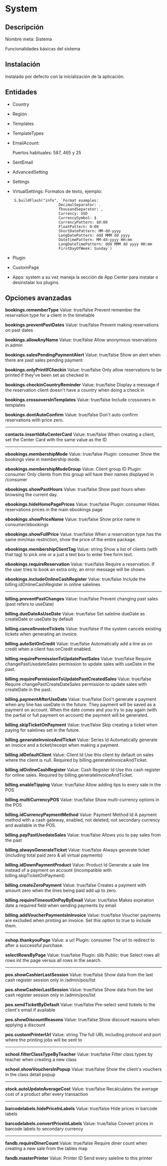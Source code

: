 # System

## Descripción
Nombre meta: Sistema

Funcionalidades básicas del sistema

## Instalación
Instalado por defecto con la inicialización de la aplicación.
## Entidades
* Country

* Región

* Templates

* TemplateTypes

* EmailAcount:

    Puertos habituales: 587, 465 y 25

* SentEmail

* AdvancedSetting

* Settings

* VirtualSettings:
    Formatos de texto, ejemplo:

```
    S.buildFlash("info", `Format examples:
                        DecimalSeparator: .
                        ThousandSeparator: ,
                        Currency: USD
                        CurrencySymbol: $
                        CurrencyPattern: $0:00
                        FloatPattern: 0:00
                        ShortDatePattern: MM-dd-yyyy
                        LongDatePattern: ddd MMM dd yyyy
                        DateTimePattern: MM-dd-yyyy HH:mm
                        LongDateTimePattern: ddd MMM dd yyyy HH:mm
                        FirstDayOfWeek: Sunday`)
```

* Plugin

* CustomPage

* Apps: system a su vez maneja la sección de App Center para instalar o desinstalar los plugins.

## Opciones avanzadas

**bookings.rememberType**
Value: true/false
Prevent remember the reservation type for a client in the timetable

**bookings.preventPastDates**
Value: true/false
Prevent making reservations on past dates

**bookings.allowAnyName**
Value: true/false
Allow anonymous reservations in admin

**bookings.salesPendingPaymentAlert**
Value: true/false
Show an alert when there are past sales pending payment

**bookings.onlyPrintIfCheckin**
Value: true/false
Only allow reservations to be printed if they've been set as checked in

**bookings.checkinCountryReminder**
Value: true/false
Display a message if the reservation client doesn't have a country when doing a check in

**bookings.crossoversInTemplates**
Value: true/false
Include crossovers in templates

**bookings.dontAutoConfirm**
Value: true/false
Don't auto confirm reservations with price zero.

-----

**contacts.insertIdAsCenterCard**
Value: true/false
When creating a client, set the Center Card with the same value as the ID

-----

**ebookings.membershipMode**
Value: true/false
Plugin: consumer
Show the bookings view in membership mode.

**ebookings.membershipModeGroup**
Value: Client group ID
Plugin: consumer
Only clients from this group will have their names displayed in /consumer

**ebookings.showPastHours**
Value: true/false
Show past hours when browsing the current day.

**ebookings.hideHomePagePrices**
Value: true/false
Plugin: consumer
Hides reservations prices in the main ebookings page

**ebookings.showPriceName**
Value: true/false
Show price name in consumer/ebookings

**ebookings.showFullPrice**
Value: true/false
When a reservation type has the same min/max restriction, show the price of the entire package.

**ebookings.membershipClientTag**
Value: string
Show a list of clients (with that tag) to pick one or a just a text box to enter free form text.

**ebookings.requireReservation**
Value: true/false
Require a reservation. If the user tries to book an extra only, an error message will be shown.

**ebookings.includeOnlineCashRegister**
Value: true/false
Include the billing.idOnlineCashRegister in online salelines

-----

**billing.preventPastChanges**
Value: true/false
Prevent changing past sales (past refers to useDate)

**billing.dueDateAsUseDate**
Value: true/false
Set saleline dueDate as createDate or useDate by default

**billing.cancelInvoiceTickets**
Value: true/false
If the system cancels existing tickets when generating an invoice.

**billing.autoSetOnCredit**
Value: true/false
Automatically add a line as on credit when a client has onCredit enabled.

**billing.requirePermissionToUpdatePastSales**
Value: true/false
Require changePastUsedateSales permission to update sales with useDate in the past.

**billing.requirePermissionToUpdatePastCreatedSales**
Value: true/false
Require changePastCreateDateSales permission to update sales with createDate in the past.

**billing.paymentAfterUseDate**
Value: true/false
Don't generate a payment when any line has useDate in the future. They payment will be saved as a payment on account.
When the date comes and you try to pay again (with the partial or full payment on account) the payment will be generated.

**billing.skipTicketOnPayment**
Value: true/false
Skip creating a ticket when paying for salelines set in the future.

**billing.generateInvoiceAndTicket**
Value: Series Id
Automatically generate an invoice and a ticket/receipt when making a payment.

**billing.idDefaultClient**
Value: Client Id
Use this client by default on sales where the client is null. Required by billing.generateInvoiceAndTicket.

**billing.idOnlineCashRegister**
Value: Cash Register Id
Use this cash register for online sales. Required by billing.generateInvoiceAndTicket.

**billing.enableTipping**
Value: true/false
Allow adding tips to every sale in the POS

**billing.multiCurrencyPOS**
Value: true/false
Show multi-currency options in the POS

**billing.idCurrencyPaymentMethod**
Value: Payment Method Id
A payment method with a cash gateway, enabled, not deleted, not secondary currency and available in the POS.

**billing.payPastUsedateSales**
Value: true/false
Allows you to pay sales from the past

**billing.alwaysGenerateTicket**
Value: true/false
Always generate ticket (including total paid zero & all virtual payments)

**billing.idDownPaymentProduct**
Value: Product Id
Generate a sale line instead of a payment on account (incompatible with billing.skipTicketOnPayment)

**billing.createZeroPayment**
Value: true/false
Creates a payment with amount zero when the lines being paid add up to zero.

**billing.requireTimeoutOnPayByEmail**
Value: true/false
Makes expiration date a required field when sending payments by email

**billing.addVoucherPaymentsInInvoice**
Value: true/false
Voucher payments are excluded when printing an invoice. Set this option to true to include them. 

-----

**eshop.thankyouPage**
Value: a url
Plugin: consumer
The url to redirect to after a successful purchase.

**selectRowsByPage**
Value: true/false
Plugin: slib
Public: true
Select rows all rows int the page versus all rows in the search.

-----

**pos.showCashierLastSession**
Value: true/false
Show data from the last cash register session only in /admin/pos/list

**pos.showCashierLastSession**
Value: true/false
Show data from the last cash register session only in /admin/pos/list

**pos.sendTicketByDefault**
Value: true/false
Pre-select send tickets to the client's email if available

**pos.showDiscountReasons**
Value: true/false
Show discount reasons when applying a discount

**pos.customPrinterUrl**
Value: string
The full URL including protocol and port where the printing jobs will be sent to

-----

**school.filterClassTypeByTeacher**
Value: true/false
Filter class types by teacher when creating a new class

**school.showVouchersInPopup**
Value: true/false
Show the client's vouchers in the class detail popup

-----

**stock.autoUpdateAverageCost**
Value: true/false
Recalculates the average cost of a product after every transaction

-----

**barcodelabels.hidePriceInLabels**
Value: true/false
Hide prices in barcode labels

**barcodelabels.convertPriceInLabels**
Value: true/false
Convert prices in barcode labels to secondary currency

-----

**fandb.requireDinerCount**
Value: true/false
Require diner count when creating a new sale from the tables map

**fandb.masterPrinter**
Value: Printer ID
Send every saleline to this printer
